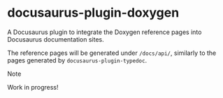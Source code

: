 # docusaurus-plugin-doxygen

A Docusaurus plugin to integrate the Doxygen reference pages into Docusaurus documentation sites.

The reference pages will be generated under `/docs/api/`, similarly to the pages generated by `docusaurus-plugin-typedoc`.

> [!NOTE]
> Work in progress!

